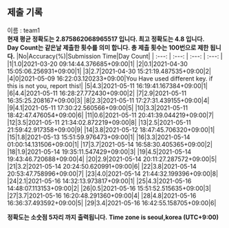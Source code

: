 


  
## 제출 기록  
이름 : team1  
**현재 평균 정확도는 2.875862068965517 입니다. 최고 정확도는 4.8 입니다.**  
**Day Count는 같은날 제출한 횟수를 의미 합니다. 총 제출 횟수는 100번으로 제한 됩니다.**
|No|Accuracy(%)|Submission Time|Day Count|
| :---: | :---: | :---: | :---: |
|1|1.0|2021-03-20 09:14:44.376685+09:00|1|
|2|0.1|2021-04-30 15:05:06.256931+09:00|1|
|3|2.7|2021-04-30 15:21:19.487535+09:00|2|
|4|0|2021-05-09 16:22:03.120233+09:00|You Have used different key. if this is not you, report this!|
|5|4.3|2021-05-11 16:19:41.167384+09:00|1|
|6|4.4|2021-05-11 16:28:27.772430+09:00|2|
|7|2.9|2021-05-11 16:35:25.208167+09:00|3|
|8|2.3|2021-05-11 17:27:31.439155+09:00|4|
|9|4.1|2021-05-11 17:30:22.560566+09:00|5|
|10|3.3|2021-05-11 18:42:47.476054+09:00|6|
|11|0.6|2021-05-11 20:41:39.044219+09:00|7|
|12|3.5|2021-05-11 21:34:02.872219+09:00|8|
|13|2.5|2021-05-11 21:59:42.917358+09:00|9|
|14|3.8|2021-05-12 18:47:45.706320+09:00|1|
|15|1.8|2021-05-13 15:51:59.976473+09:00|1|
|16|3.3|2021-05-14 01:00:14.131506+09:00|1|
|17|3.7|2021-05-14 16:58:30.405365+09:00|2|
|18|1.9|2021-05-14 19:35:11.547429+09:00|3|
|19|4.5|2021-05-14 19:43:46.720688+09:00|4|
|20|2.9|2021-05-14 20:11:27.287572+09:00|5|
|21|3.2|2021-05-14 20:24:50.620991+09:00|6|
|22|3.8|2021-05-14 20:53:47.758996+09:00|7|
|23|4.0|2021-05-14 21:44:32.199396+09:00|8|
|24|2.1|2021-05-16 14:32:13.973817+09:00|1|
|25|4.3|2021-05-16 14:48:07.113153+09:00|2|
|26|0.5|2021-05-16 15:51:52.515635+09:00|3|
|27|3.7|2021-05-16 16:20:48.291360+09:00|4|
|28|4.8|2021-05-16 16:36:37.493592+09:00|5|
|29|3.4|2021-05-16 16:42:55.158705+09:00|6|


**정확도는 소숫점 5자리 까지 출력됩니다.**
**Time zone is seoul,korea (UTC+9:00)**
